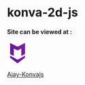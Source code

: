# konva-2d-js
#### Site can be viewed at : 
![alt text](https://github.com/adam-p/markdown-here/raw/master/src/common/images/icon48.png "Logo Title Text 1")  

[Ajay-Konvajs](https://ajay-konvajs.netlify.app/) 
